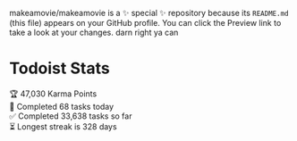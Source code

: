 makeamovie/makeamovie is a ✨ special ✨ repository because its `README.md` (this file) appears on your GitHub profile.
You can click the Preview link to take a look at your changes. darn right ya can

# Todoist Stats

<!-- TODO-IST:START -->
🏆  47,030 Karma Points           
🌸  Completed 68 tasks today           
✅  Completed 33,638 tasks so far           
⏳  Longest streak is 328 days
<!-- TODO-IST:END -->